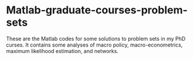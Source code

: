 # Matlab-graduate-courses-problem-sets
These are the Matlab codes for some solutions to problem sets in my PhD curses.  It contains some analyses of macro policy, macro-econometrics, maximum likelihood estimation, and networks. 